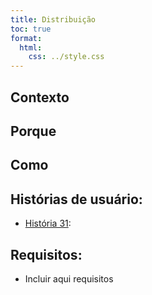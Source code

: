```yaml
---
title: Distribuição
toc: true
format:
  html:
    css: ../style.css
---
```


## Contexto



## Porque



## Como



## Histórias de usuário:

-  [História 31](): 

## Requisitos:

- Incluir aqui requisitos
